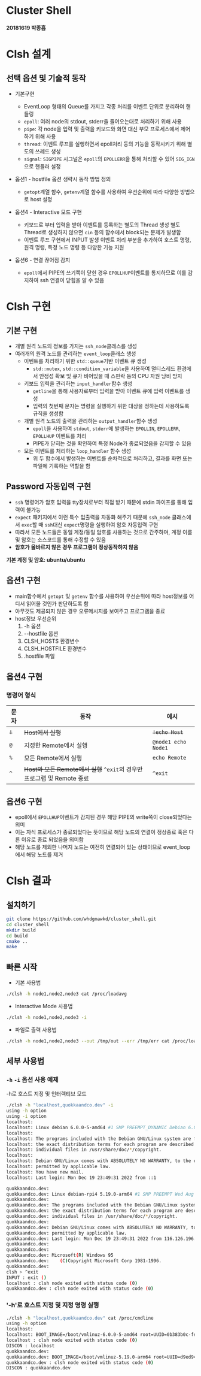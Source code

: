 # **Cluster Shell**

**20181619 박종흠**

# Clsh 설계

## 선택 옵션 및 기술적 동작

* 기본구현
    * EventLoop 형태의 Queue를 가지고 각종 처리를 이벤트 단위로 분리하여 핸들링
    * `epoll`: 여러 node의 stdout, stderr을 들어오는대로 처리하기 위해 사용
    * `pipe`: 각 node을 입력 및 출력을 키보드와 화면 대신 부모 프로세스에서 제어하기 위해 사용
    * `thread`: 이벤트 루프를 실행하면서 epoll처리 등의 기능을 동작시키기 위해 별도의 쓰레드 생성
    * `signal`: `SIGPIPE` 시그널은 `epoll`의 `EPOLLERR`을 통해 처리할 수 있어 `SIG_IGN`으로 핸들러 설정

* 옵션1 - hostfile 옵션 생략시 동작 방법 정의
    * `getopt`계열 함수, `getenv`계열 함수를 사용하여 우선순위에 따라 다양한 방법으로 host 설정

<!-- * 옵션3 - 출력 옵션 구현
    * 이벤트 루프 구현에서 OUTPUT 발생 이벤트 처리 부분에 `cout` 대신 `fstream`계열 함수를 통해 파일에 쓰도록 설정
    * `stdout`, `stderr`을 지정한 경로에 `노드명.out`, `노드명.err`파일로 내보내기 -->

* 옵션4 - Interactive 모드 구현
    * 키보드로 부터 입력을 받아 이벤트를 등록하는 별도의 Thread 생성
        별도 Thread로 생성하지 않으면 `cin` 등의 함수에서 block되는 문제가 발생함
    * 이벤트 루프 구현에서 INPUT 발생 이벤트 처리 부분을 추가하여 호스트 명령, 원격 명령, 특정 노드 명령 등 다양한 기능 지원

* 옵션6 - 연결 끊어짐 감지
    * `epoll`에서 PIPE의 쓰기쪽이 닫힌 경우 `EPOLLHUP`이벤트를 통지하므로 이를 감지하여 ssh 연결이 닫힘을 알 수 있음

# Clsh 구현

## 기본 구현

* 개별 원격 노드의 정보를 가지는 `ssh_node`클래스를 생성
* 여러개의 원격 노드를 관리하는 `event_loop`클래스 생성
    * 이벤트를 처리하기 위한 `std::queue`기반 이벤트 큐 생성
        * `std::mutex`, `std::condition_variable`을 사용하여 멀티스레드 환경에서 안정성 확보 및 큐가 비어있을 때 스핀락 등의 CPU 자원 낭비 방지
    * 키보드 입력을 관리하는 `input_handler`함수 생성
        * `getline`을 통해 사용자로부터 입력을 받아 이벤트 큐에 입력 이벤트를 생성
        * 입력의 첫번째 문자는 명령을 실행하기 위한 대상을 정하는데 사용하도록 규칙을 생성함
    * 개별 원격 노드의 출력을 관리하는 `output_handler`함수 생성
        * `epoll`을 사용하여 `stdout`, `stderr`에 발생하는 `EPOLLIN`, `EPOLLERR`, `EPOLLHUP` 이벤트를 처리
        * PIPE가 닫히는 것을 확인하여 특정 Node가 종료되었음을 감지할 수 있음
    * 모든 이벤트를 처리하는 `loop_handler` 함수 생성
        * 위 두 함수에서 발생하는 이벤트를 순차적으로 처리하고, 결과를 화면 또는 파일에 기록하는 역할을 함

## Password 자동입력 구현

* `ssh` 명령어가 암호 입력을 tty장치로부터 직접 받기 때문에 stdin 파이프를 통해 입력이 불가능
* `expect` 패키지에서 이런 특수 입출력을 자동화 해주기 때문에 `ssh_node` 클래스에서 `exec`할 때 `ssh`대신 `expect`명령을 실행하여 암호 자동입력 구현
* 따라서 모든 노드들은 동일 계정/동일 암호를 사용하는 것으로 간주하며, 계정 이름 및 암호는 소스코드를 통해 수정할 수 있음
* **암호가 올바르지 않은 경우 프로그램이 정상동작하지 않음**

**기본 계정 및 암호: ubuntu/ubuntu**

## 옵션1 구현

* main함수에서 `getopt` 및 `getenv` 함수를 사용하여 우선순위에 따라 host정보를 어디서 읽어올 것인가 판단하도록 함
* 아무것도 제공되지 않은 경우 오류메시지를 보여주고 프로그램을 종료
* host정보 우선순위
    1. -h 옵션
    1. --hostfile 옵션
    1. CLSH_HOSTS 환경변수
    1. CLSH_HOSTFILE 환경변수
    1. .hostfile 파일

<!-- ## 옵션3 구현

* 이벤트 루프에서 OUTPUT 이벤트 발생시 플래그 값을 검사하여 파일에 기록하도록 설정 -->

## 옵션4 구현

### 명령어 형식
| 문자    | 동작                                                                     | 예시                |
|---------|--------------------------------------------------------------------------|---------------------|
| ~~`!`~~ | ~~Host에서 실행~~                                                        | ~~`!echo Host`~~    |
| `@`     | 지정한 Remote에서 실행                                                   | `@node1 echo Node1` |
| `%`     | 모든 Remote에서 실행                                                     | `echo Remote`       |
| `^`     | ~~Host와 모든 Remote에서 실행~~ `^exit`의 경우만 프로그램 및 Remote 종료 | `^exit`             |

## 옵션6 구현

* epoll에서 `EPOLLHUP`이벤트가 감지된 경우 해당 PIPE의 write쪽이 close되었다는 의미
* 이는 자식 프로세스가 종료되었다는 뜻이므로 해당 노드의 연결이 정상종료 혹은 다른 이유로 종료 되었음을 의미함
* 해당 노드를 제외한 나머지 노드는 여전히 연결되어 있는 상태이므로 event_loop에서 해당 노드를 제거

# Clsh 결과

## 설치하기

```bash
git clone https://github.com/whdgmawkd/cluster_shell.git
cd cluster_shell
mkdir build
cd build
cmake ..
make
```

## 빠른 시작

* 기본 사용법
```bash
./clsh -h node1,node2,node3 cat /proc/loadavg
```

* Interactive Mode 사용법
```bash
./clsh -h node1,node2,node3 -i
```

* 파일로 출력 사용법
```bash
./clsh -h node1,node2,node3 --out /tmp/out --err /tmp/err cat /proc/loadavg
```

## 세부 사용법

### `-h` `-i` 옵션 사용 예제

-h로 호스트 지정 및 인터렉티브 모드

```bash
./clsh -h "localhost,quokkaandco.dev" -i
using -h option
using -i option
localhost: 
localhost: Linux debian 6.0.0-5-amd64 #1 SMP PREEMPT_DYNAMIC Debian 6.0.10-2 (2022-12-01) x86_64
localhost: 
localhost: The programs included with the Debian GNU/Linux system are free software;
localhost: the exact distribution terms for each program are described in the
localhost: individual files in /usr/share/doc/*/copyright.
localhost: 
localhost: Debian GNU/Linux comes with ABSOLUTELY NO WARRANTY, to the extent
localhost: permitted by applicable law.
localhost: You have new mail.
localhost: Last login: Mon Dec 19 23:49:31 2022 from ::1

quokkaandco.dev: 
quokkaandco.dev: Linux debian-rpi4 5.19.0-arm64 #1 SMP PREEMPT Wed Aug 3 21:23:21 KST 2022 aarch64
quokkaandco.dev: 
quokkaandco.dev: The programs included with the Debian GNU/Linux system are free software;
quokkaandco.dev: the exact distribution terms for each program are described in the
quokkaandco.dev: individual files in /usr/share/doc/*/copyright.
quokkaandco.dev: 
quokkaandco.dev: Debian GNU/Linux comes with ABSOLUTELY NO WARRANTY, to the extent
quokkaandco.dev: permitted by applicable law.
quokkaandco.dev: Last login: Mon Dec 19 23:49:31 2022 from 116.126.196.175
quokkaandco.dev: 
quokkaandco.dev: 
quokkaandco.dev: Microsoft(R) Windows 95
quokkaandco.dev:    (C)Copyright Microsoft Corp 1981-1996.
quokkaandco.dev: 
clsh > ^exit
INPUT : exit ()
localhost : clsh node exited with status code (0)
quokkaandco.dev : clsh node exited with status code (0)
```

### '-h'로 호스트 지정 및 지정 명령 실행

```bash
./clsh -h "localhost,quokkaandco.dev" cat /proc/cmdline
using -h option
localhost: 
localhost: BOOT_IMAGE=/boot/vmlinuz-6.0.0-5-amd64 root=UUID=0b383b0c-fe07-49f5-997d-51379cc3e1fc ro quiet splash "acpi_osi=Windows 2015"
localhost : clsh node exited with status code (0)
DISCON : localhost
quokkaandco.dev: 
quokkaandco.dev: BOOT_IMAGE=/boot/vmlinuz-5.19.0-arm64 root=UUID=d9ed9492-31f7-4eb3-ae43-4c38ac12aa3f ro quiet usbhid.mousepoll=0 TERM=linux-16color
quokkaandco.dev : clsh node exited with status code (0)
DISCON : quokkaandco.dev
```
